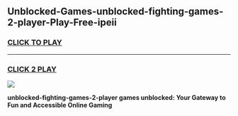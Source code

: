 
## Unblocked-Games-unblocked-fighting-games-2-player-Play-Free-ipeii
<h3>
<a href="https://premium76.site?title=unblocked-fighting-games-2-player&ref=18A1">CLICK TO PLAY</a></h3>
<hr>

<h3>
<a href="https://premium76.site?title=unblocked-fighting-games-2-player&ref=18A1">CLICK 2 PLAY</a>
  
</h3>

<a href="https://premium76.site?title=unblocked-fighting-games-2-player&ref=18A1"><img src="https://clearcache.store/games.png"></a>


**unblocked-fighting-games-2-player games unblocked: Your Gateway to Fun and Accessible Online Gaming**
